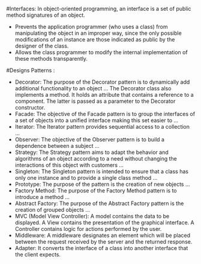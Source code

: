 #Interfaces:
In object-oriented programming, an interface is a set of public method signatures of an object.

* Prevents the application programmer (who uses a class) from manipulating the object in an improper way, since the only possible modifications of an instance are those indicated as public by the designer of the class.
* Allows the class programmer to modify the internal implementation of these methods transparently.


#Designs Patterns :

* Decorator:
The purpose of the Decorator pattern is to dynamically add additional functionality to an object ...
The Decorator class also implements a method. It holds an attribute that contains a reference to a component. 
The latter is passed as a parameter to the Decorator constructor. 
* Facade:
The objective of the Facade pattern is to group the interfaces of a set of objects into a unified interface making this set easier to ... 
* Iterator:
The Iterator pattern provides sequential access to a collection ... 
* Observer:
The objective of the Observer pattern is to build a dependence between a subject ... 
* Strategy:
The Strategy pattern aims to adapt the behavior and algorithms of an object according to a need without changing the interactions of this object with customers ...
* Singleton:
The Singleton pattern is intended to ensure that a class has only one instance and to provide a single class method ...
* Prototype:
The purpose of the pattern is the creation of new objects ...
* Factory Method:
The purpose of the Factory Method pattern is to introduce a method ...
* Abstract Factory:
The purpose of the Abstract Factory pattern is the creation of grouped objects ... 
* MVC (Model View Controller):
A model contains the data to be displayed.
A View contains the presentation of the graphical interface.
A Controller contains logic for actions performed by the user.
* Middleware:
A middleware designates an element which will be placed between the request received by the server and the returned response.
* Adapter:
It converts the interface of a class into another interface that the client expects.


